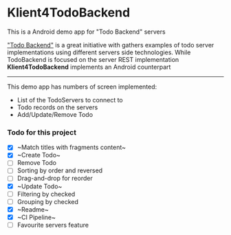 
# Klient4TodoBackend

This is a Android demo app for "Todo Backend" servers

["Todo Backend"](http://todobackend.com/) is a great initiative with gathers examples of 
todo server implementations using different servers side technologies. While TodoBackend is 
focused on the server REST implementation **Klient4TodoBackend** implements an Android
counterpart 

---------------

This demo app has numbers of screen implemented:

- List of the TodoServers to connect to
- Todo records on the servers
- Add/Update/Remove Todo

### Todo for this project

* [x] ~Match titles with fragments content~ 
* [x] ~Create Todo~
* [ ] Remove Todo
* [ ] Sorting by order and reversed
* [ ] Drag-and-drop for reorder
* [x] ~Update Todo~
* [ ] Filtering by checked
* [ ] Grouping by checked
* [x] ~Readme~
* [x] ~CI Pipeline~
* [ ] Favourite servers feature
